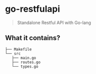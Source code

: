 # go-restfulapi

> Standalone Restful API with Go-lang

## What it contains?

```
├── Makefile
└── src
   ├── main.go
   ├── routes.go
   └── types.go
```
